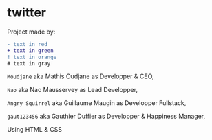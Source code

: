 # <h1> twitter </h1>

Project made by:

```diff
- text in red
+ text in green
! text in orange
# text in gray
```





```Moudjane``` aka Mathis Oudjane as Developper & CEO,

```Nao``` aka Nao Mausservey as Lead Developper,

```Angry Squirrel``` aka Guillaume Maugin as Developper Fullstack,

```gaut123456``` aka Gauthier Duffier as Developper & Happiness Manager,


Using HTML & CSS
